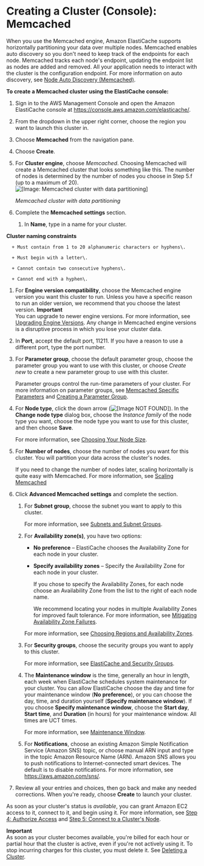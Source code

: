 # Creating a Cluster \(Console\): Memcached<a name="Clusters.Create.CON.Memcached"></a>

When you use the Memcached engine, Amazon ElastiCache supports horizontally partitioning your data over multiple nodes\. Memcached enables auto discovery so you don't need to keep track of the endpoints for each node\. Memcached tracks each node's endpoint, updating the endpoint list as nodes are added and removed\. All your application needs to interact with the cluster is the configuration endpoint\. For more information on auto discovery, see [Node Auto Discovery \(Memcached\)](AutoDiscovery.md)\.

**To create a Memcached cluster using the ElastiCache console:**

1. Sign in to the AWS Management Console and open the Amazon ElastiCache console at [https://console\.aws\.amazon\.com/elasticache/](https://console.aws.amazon.com/elasticache/)\.

1. From the dropdown in the upper right corner, choose the region you want to launch this cluster in\.

1. Choose **Memcached** from the navigation pane\.

1. Choose **Create**\.

1. For **Cluster engine**, choose *Memcached*\. Choosing Memcached will create a Memcached cluster that looks something like this\. The number of nodes is determined by the number of nodes you choose in Step 5\.f \(up to a maximum of 20\)\.  
![\[Image: Memcached cluster with data partitioning\]](http://docs.aws.amazon.com/AmazonElastiCache/latest/UserGuide/images/ElastiCache-Cluster-Memcached.png)

   *Memcached cluster with data partitioning*

1. Complete the **Memcached settings** section\.

   1. In **Name**, type in a name for your cluster\.

**Cluster naming constraints**

      + Must contain from 1 to 20 alphanumeric characters or hyphens\.

      + Must begin with a letter\.

      + Cannot contain two consecutive hyphens\.

      + Cannot end with a hyphen\.

   1. For **Engine version compatibility**, choose the Memcached engine version you want this cluster to run\. Unless you have a specific reason to run an older version, we recommend that you choose the latest version\.
**Important**  
You can upgrade to newer engine versions\. For more information, see [Upgrading Engine Versions](VersionManagement.md)\. Any change in Memcached engine versions is a disruptive process in which you lose your cluster data\.

   1. In **Port**, accept the default port, 11211\. If you have a reason to use a different port, type the port number\.

   1. For **Parameter group**, choose the default parameter group, choose the parameter group you want to use with this cluster, or choose *Create new* to create a new parameter group to use with this cluster\.

      Parameter groups control the run\-time parameters of your cluster\. For more information on parameter groups, see [Memcached Specific Parameters](ParameterGroups.Memcached.md) and [Creating a Parameter Group](ParameterGroups.Creating.md)\.

   1. For **Node type**, click the down arrow \(![\[Image NOT FOUND\]](http://docs.aws.amazon.com/AmazonElastiCache/latest/UserGuide/images/ElastiCache-DnArrow.png)\)\. In the **Change node type** dialog box, choose the *Instance family* of the node type you want, choose the node type you want to use for this cluster, and then choose **Save**\.

      For more information, see [Choosing Your Node Size](CacheNodes.SelectSize.md)\.

   1. For **Number of nodes**, choose the number of nodes you want for this cluster\. You will partition your data across the cluster's nodes\.

      If you need to change the number of nodes later, scaling horizontally is quite easy with Memcached\. For more information, see [Scaling Memcached](Scaling.Memcached.md)

1. Click **Advanced Memcached settings** and complete the section\.

   1. For **Subnet group**, choose the subnet you want to apply to this cluster\.

      For more information, see [Subnets and Subnet Groups](SubnetGroups.md)\.

   1. For **Availability zone\(s\)**, you have two options:

      + **No preference** – ElastiCache chooses the Availability Zone for each node in your cluster\.

      + **Specify availability zones** – Specify the Availability Zone for each node in your cluster\.

        If you chose to specify the Availability Zones, for each node choose an Availability Zone from the list to the right of each node name\.

        We recommend locating your nodes in multiple Availability Zones for improved fault tolerance\. For more information, see [Mitigating Availability Zone Failures](FaultTolerance.md#FaultTolerance.Memcached.AZ)\.

      For more information, see [Choosing Regions and Availability Zones](RegionsAndAZs.md)\.

   1. For **Security groups**, choose the security groups you want to apply to this cluster\.

      For more information, see [ElastiCache and Security Groups](VPCs.md)\.

   1. The **Maintenance window** is the time, generally an hour in length, each week when ElastiCache schedules system maintenance for your cluster\. You can allow ElastiCache choose the day and time for your maintenance window \(**No preference**\), or you can choose the day, time, and duration yourself \(**Specify maintenance window**\)\. If you choose **Specify maintenance window**, choose the **Start day**, **Start time**, and **Duration** \(in hours\) for your maintenance window\. All times are UCT times\.

      For more information, see [Maintenance Window](VersionManagement.MaintenanceWindow.md)\.

   1. For **Notifications**, choose an existing Amazon Simple Notification Service \(Amazon SNS\) topic, or choose manual ARN input and type in the topic Amazon Resource Name \(ARN\)\. Amazon SNS allows you to push notifications to Internet\-connected smart devices\. The default is to disable notifications\. For more information, see [https://aws\.amazon\.com/sns/](https://aws.amazon.com/sns/)\.

1. Review all your entries and choices, then go back and make any needed corrections\. When you're ready, choose **Create** to launch your cluster\.

As soon as your cluster's status is *available*, you can grant Amazon EC2 access to it, connect to it, and begin using it\. For more information, see [Step 4: Authorize Access](GettingStarted.AuthorizeAccess.md) and [Step 5: Connect to a Cluster's Node](GettingStarted.ConnectToCacheNode.md)\.

**Important**  
As soon as your cluster becomes available, you're billed for each hour or partial hour that the cluster is active, even if you're not actively using it\. To stop incurring charges for this cluster, you must delete it\. See [Deleting a Cluster](Clusters.Delete.md)\. 